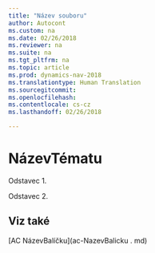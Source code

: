 ```yaml
---
title: "Název souboru"
author: Autocont
ms.custom: na
ms.date: 02/26/2018
ms.reviewer: na
ms.suite: na
ms.tgt_pltfrm: na
ms.topic: article
ms.prod: dynamics-nav-2018
ms.translationtype: Human Translation
ms.sourcegitcommit: 
ms.openlocfilehash: 
ms.contentlocale: cs-cz
ms.lasthandoff: 02/26/2018

---
```



# <a name="ac-NázevBalíčku-NadpisTématu"></a>NázevTématu

Odstavec 1.

Odstavec 2.

## <a name="see-also"></a>Viz také  
[AC NázevBalíčku](ac-NazevBalicku . md)